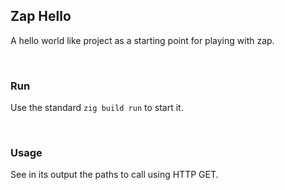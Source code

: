 ## Zap Hello

A hello world like project as a starting point for playing with zap.

<br/>

### Run

Use the standard `zig build run` to start it.

<br/>

### Usage

See in its output the paths to call using HTTP GET.

